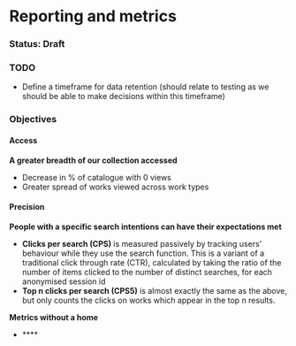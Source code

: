 # Reporting and metrics

### Status: Draft

### TODO

* Define a timeframe for data retention \(should relate to testing as we should be able to make decisions within this timeframe\)

### Objectives

#### Access

**A greater breadth of our collection accessed**

* Decrease in % of catalogue with 0 views
* Greater spread of works viewed across work types

#### Precision

**People with a specific search intentions can have their expectations met**

* **Clicks per search \(CPS\)** is measured passively by tracking users' behaviour while they use the search function. This is a variant of a traditional click through rate \(CTR\), calculated by taking the ratio of the number of items clicked to the number of distinct searches, for each anonymised session id
* **Top n clicks per search \(CPS5\)** is almost exactly the same as the above, but only counts the clicks on works which appear in the top n results.

**Metrics without a home**

* \*\*\*\*




